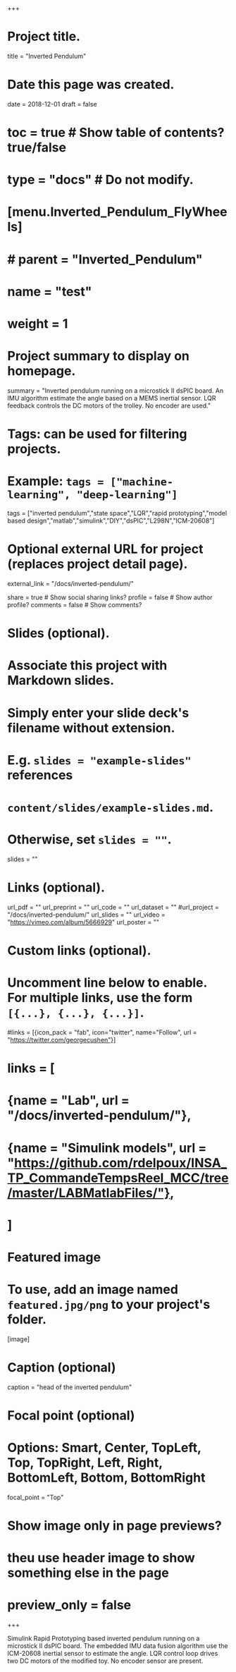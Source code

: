 +++
# Project title.
title = "Inverted Pendulum"

# Date this page was created.
date = 2018-12-01
draft = false

#  toc = true  # Show table of contents? true/false
#  type = "docs"  # Do not modify.
 # 
#  [menu.Inverted_Pendulum_FlyWheels]
#  #  parent = "Inverted_Pendulum"
#    name = "test"
#    weight = 1

# Project summary to display on homepage.
summary = "Inverted pendulum running on a microstick II dsPIC board. An IMU algorithm estimate the angle based on a MEMS inertial sensor. LQR feedback controls the DC motors of the trolley. No encoder are used."


# Tags: can be used for filtering projects.
# Example: `tags = ["machine-learning", "deep-learning"]`
tags = ["inverted pendulum","state space","LQR","rapid prototyping","model based design","matlab","simulink","DIY","dsPIC","L298N","ICM-20608"]

# Optional external URL for project (replaces project detail page).
external_link = "/docs/inverted-pendulum/"


share = true  # Show social sharing links?
profile = false  # Show author profile?
comments = false  # Show comments?

# Slides (optional).
#   Associate this project with Markdown slides.
#   Simply enter your slide deck's filename without extension.
#   E.g. `slides = "example-slides"` references 
#   `content/slides/example-slides.md`.
#   Otherwise, set `slides = ""`.
slides = ""


# Links (optional).
url_pdf = ""
url_preprint = ""
url_code = ""
url_dataset = ""
#url_project = "/docs/inverted-pendulum/"
url_slides = ""
url_video = "https://vimeo.com/album/5666929"
url_poster = ""

# Custom links (optional).
#   Uncomment line below to enable. For multiple links, use the form `[{...}, {...}, {...}]`.
#links = [{icon_pack = "fab", icon="twitter", name="Follow", url = "https://twitter.com/georgecushen"}]

# links = [
# 	{name = "Lab", url = "/docs/inverted-pendulum/"},
# 	{name = "Simulink models", url = "https://github.com/rdelpoux/INSA_TP_CommandeTempsReel_MCC/tree/master/LABMatlabFiles/"},
# 	]

# Featured image
# To use, add an image named `featured.jpg/png` to your project's folder. 
[image]
  # Caption (optional)
  caption = "head of the inverted pendulum"
  
  # Focal point (optional)
  # Options: Smart, Center, TopLeft, Top, TopRight, Left, Right, BottomLeft, Bottom, BottomRight
  focal_point = "Top"

  # Show image only in page previews?
  # theu use header image to show something else in the page
  # preview_only = false

+++

Simulink Rapid Prototyping based inverted pendulum running on a microstick II dsPIC board.
The embedded IMU data fusion algorithm use the ICM-20608 inertial sensor to estimate the angle.
LQR control loop drives two DC motors of the modified toy.
No encoder sensor are present.
